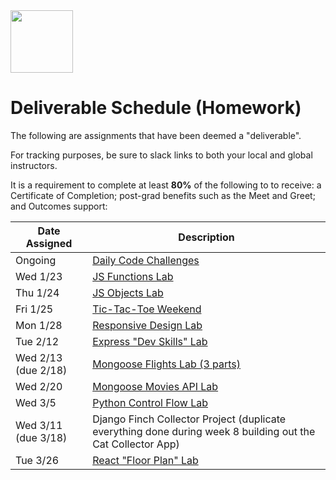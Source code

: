 <img src="https://i.imgur.com/2y0Lyzy.png" height="100">

# Deliverable Schedule (Homework)

The following are assignments that have been deemed a "deliverable".

For tracking purposes, be sure to slack links to both your local and global instructors.

It is a requirement to complete at least **80%** of the following to to receive: a Certificate of Completion; post-grad benefits such as the Meet and Greet; and Outcomes support:

|Date Assigned|Description|
|---|---|
|Ongoing|[Daily Code Challenges](https://git.generalassemb.ly/WDI-CC/WDI-CC-6/tree/master/resources/daily-code-challenges)|
|Wed 1/23|[JS Functions Lab](https://git.generalassemb.ly/WDI-CC/WDI-CC-6/tree/master/work/w01/d2/04-js-functions-lab)|
|Thu 1/24|[JS Objects Lab](https://git.generalassemb.ly/WDI-CC/WDI-CC-6/tree/master/work/w01/d3/04-js-objects-lab)|
|Fri 1/25|[Tic-Tac-Toe Weekend](https://git.generalassemb.ly/WDI-CC/WDI-CC-6/blob/master/work/w01/d4/tic-tac-toe-weekend.md)|
|Mon 1/28|[Responsive Design Lab](https://git.generalassemb.ly/WDI-CC/WDI-CC-6/blob/master/work/w02/d1/04-responsive-design-lab.md)|
|Tue 2/12|[Express "Dev Skills" Lab](https://git.generalassemb.ly/WDI-CC/WDI-CC-6/blob/master/work/w04/d2/04-dev-skills-lab-part-2.md)|
|Wed 2/13 (due 2/18)|[Mongoose Flights Lab (3 parts)](https://git.generalassemb.ly/WDI-CC/WDI-CC-6/blob/master/work/w04/d5/02-04-mongoose-flights-lab-part-3.md)|
|Wed 2/20|[Mongoose Movies API Lab](https://git.generalassemb.ly/WDI-CC/WDI-CC-6/tree/master/work/w05/d2/04-producing-api-lab)|
|Wed 3/5|[Python Control Flow Lab](https://git.generalassemb.ly/WDI-CC/WDI-CC-6/blob/master/work/w07/d2/03-04-control-flow-lab/control-flow-lab.md)|
|Wed 3/11 (due 3/18)|Django Finch Collector Project (duplicate everything done during week 8 building out the Cat Collector App)|
|Tue 3/26|[React "Floor Plan" Lab](https://git.generalassemb.ly/WDI-CC/WDI-CC-6/blob/master/work/w10/d2/04-react-floorplan-lab.md)|




